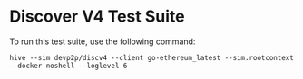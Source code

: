 # Discover V4 Test Suite

To run this test suite, use the following command:

```
hive --sim devp2p/discv4 --client go-ethereum_latest --sim.rootcontext --docker-noshell --loglevel 6
```